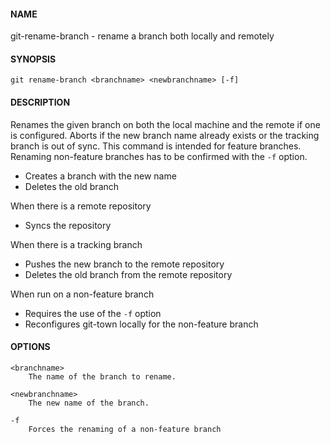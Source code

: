 #### NAME

git-rename-branch - rename a branch both locally and remotely


#### SYNOPSIS

```
git rename-branch <branchname> <newbranchname> [-f]
```


#### DESCRIPTION

Renames the given branch on both the local machine and the remote if one is configured.
Aborts if the new branch name already exists or the tracking branch is out of sync.
This command is intended for feature branches. Renaming non-feature branches has to be confirmed with the `-f` option.

* Creates a branch with the new name
* Deletes the old branch

When there is a remote repository
* Syncs the repository

When there is a tracking branch
* Pushes the new branch to the remote repository
* Deletes the old branch from the remote repository

When run on a non-feature branch
* Requires the use of the `-f` option
* Reconfigures git-town locally for the non-feature branch


#### OPTIONS

```
<branchname>
    The name of the branch to rename.

<newbranchname>
    The new name of the branch.

-f
    Forces the renaming of a non-feature branch 
```
